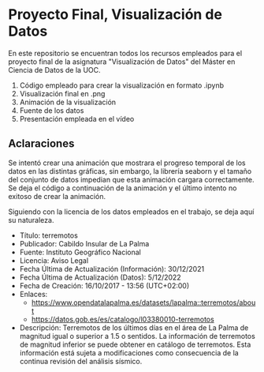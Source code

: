 # Proyecto Final, Visualización de Datos

En este repositorio se encuentran todos los recursos empleados para el proyecto final
de la asignatura "Visualización de Datos" del Máster en Ciencia de Datos de la UOC.

  1. Código empleado para crear la visualización en formato .ipynb
  2. Visualización final en .png
  3. Animación de la visualización
  4. Fuente de los datos
  5. Presentación empleada en el vídeo

## Aclaraciones

Se intentó crear una animación que mostrara el progreso temporal
de los datos en las distintas gráficas, sin embargo, la librería seaborn y el tamaño 
del conjunto de datos impedian que esta animación cargara correctamente. Se deja
el código a continuación de la animación y el último intento
no exitoso de crear la animación.

Siguiendo con la licencia de los datos empleados en el trabajo, se deja aquí su naturaleza.

  * Título: terremotos
  * Publicador: Cabildo Insular de La Palma
  * Fuente: Instituto Geográfico Nacional 
  * Licencia: Aviso Legal
  * Fecha Última de Actualización (Información): 30/12/2021 
  * Fecha Última de Actualización (Datos): 5/12/2022 
  * Fecha de Creación: 16/10/2017 - 13:56 (UTC+02:00)
  * Enlaces: 
	  * https://www.opendatalapalma.es/datasets/lapalma::terremotos/about
	  * https://datos.gob.es/es/catalogo/l03380010-terremotos
  * Descripción: Terremotos de los últimos días en el área de La Palma de magnitud igual o superior a 1.5 o sentidos. 
La información de terremotos de magnitud inferior se puede obtener en catálogo de terremotos. 
Esta información está sujeta a modificaciones como consecuencia de la continua revisión del análisis sísmico.
  
